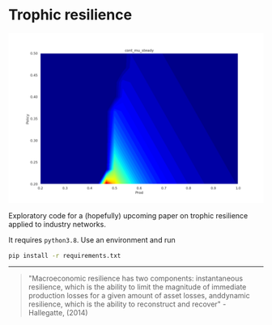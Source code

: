 # Trophic resilience

![mu](plots/cont_mu_steady.png)

Exploratory code for a (hopefully) upcoming paper on trophic resilience applied to industry networks.

It requires `python3.8`. Use an environment and run

```bash
pip install -r requirements.txt
```

--- 

> "Macroeconomic resilience has two components:  instantaneous resilience, which is the ability to limit the magnitude of immediate production losses for a given amount of asset losses, anddynamic resilience, which is the ability to reconstruct and recover" - Hallegatte, (2014)